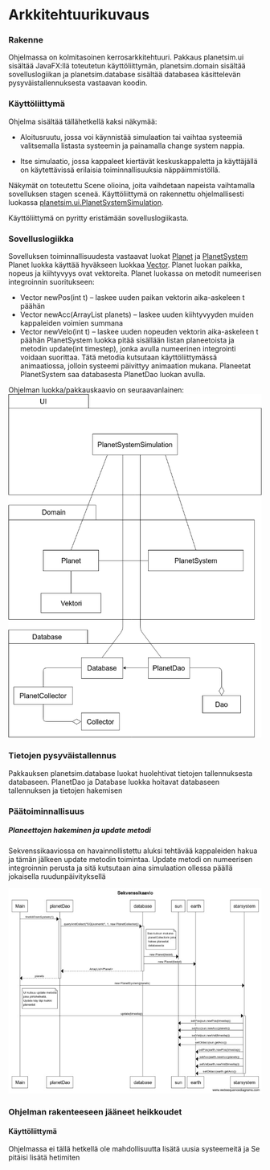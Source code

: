 # Arkkitehtuurikuvaus

### Rakenne

Ohjelmassa on kolmitasoinen kerrosarkkitehtuuri. Pakkaus planetsim.ui sisältää JavaFX:llä toteutetun käyttöliittymän, planetsim.domain sisältää sovelluslogiikan ja planetsim.database sisältää databasea käsittelevän pysyväistallennuksesta vastaavan koodin.

### Käyttöliittymä

Ohjelma sisältää tällähetkellä kaksi näkymää:

* Aloitusruutu, jossa voi käynnistää simulaation tai vaihtaa systeemiä valitsemalla listasta systeemin ja painamalla change system nappia.

* Itse simulaatio, jossa kappaleet kiertävät keskuskappaletta ja käyttäjällä on käytettävissä erilaisia toiminnallisuuksia näppäimmistöllä.

Näkymät on toteutettu Scene olioina, joita vaihdetaan napeista vaihtamalla sovelluksen stagen sceneä. Käyttöliittymä on rakennettu ohjelmallisesti luokassa [planetsim.ui.PlanetSystemSimulation](https://github.com/anttkukk/otm-harjoitustyo/blob/master/PlanetSim/src/main/java/planetsim/ui/PlanetSystemSimulation.java).

Käyttöliittymä on pyritty eristämään sovelluslogiikasta.

### Sovelluslogiikka

Sovelluksen toiminnallisuudesta vastaavat luokat [Planet](https://github.com/anttkukk/otm-harjoitustyo/blob/master/PlanetSim/src/main/java/planetsim/domain/Planet.java) ja [PlanetSystem](https://github.com/anttkukk/otm-harjoitustyo/blob/master/PlanetSim/src/main/java/planetsim/domain/PlanetSystem.java)
Planet luokka käyttää hyväkseen luokkaa [Vector](https://github.com/anttkukk/otm-harjoitustyo/blob/master/PlanetSim/src/main/java/planetsim/domain/Vector.java). Planet luokan paikka, nopeus ja kiihtyvyys ovat vektoreita. 
Planet luokassa on metodit numeerisen integroinnin suoritukseen:
* Vector newPos(int t) – laskee uuden paikan vektorin aika-askeleen t päähän
* Vector newAcc(ArrayList<Planet> planets) – laskee uuden kiihtyvyyden muiden kappaleiden voimien summana
* Vector newVelo(int t) – laskee uuden nopeuden vektorin aika-askeleen t päähän
PlanetSystem luokka pitää sisällään listan planeetoista ja metodin update(int timestep), jonka avulla numeerinen integrointi voidaan suorittaa. Tätä metodia kutsutaan käyttöliittymässä animaatiossa, jolloin systeemi päivittyy animaation mukana.
Planeetat PlanetSystem saa databasesta PlanetDao luokan avulla.


Ohjelman luokka/pakkauskaavio on seuraavanlainen:
![luokkakaavio](https://github.com/anttkukk/otm-harjoitustyo/blob/master/dokumentaatio/luokkakaavio.png)

### Tietojen pysyväistallennus

Pakkauksen planetsim.database luokat huolehtivat tietojen tallennuksesta databaseen. PlanetDao ja Database luokka hoitavat databaseen tallennuksen ja tietojen hakemisen


### Päätoiminnallisuus

##### Planeettojen hakeminen ja update metodi

Sekvenssikaaviossa on havainnollistettu aluksi tehtävää kappaleiden hakua ja tämän jälkeen update metodin toimintaa. Update metodi on numeerisen integroinnin perusta ja sitä kutsutaan aina simulaation ollessa päällä jokaisella ruudunpäivityksellä

![Sekvenssikaavio](https://github.com/anttkukk/otm-harjoitustyo/blob/master/dokumentaatio/sekvenssi.jpeg)

### Ohjelman rakenteeseen jääneet heikkoudet

#### Käyttöliittymä
Ohjelmassa ei tällä hetkellä ole mahdollisuutta lisätä uusia systeemeitä ja Se pitäisi lisätä hetimiten

